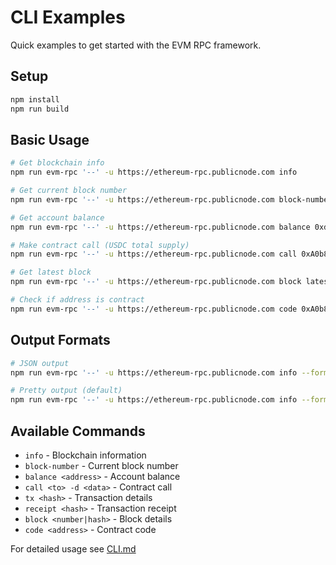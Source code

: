 # CLI Examples

Quick examples to get started with the EVM RPC framework.

## Setup

```bash
npm install
npm run build
```

## Basic Usage

```bash
# Get blockchain info
npm run evm-rpc '--' -u https://ethereum-rpc.publicnode.com info

# Get current block number  
npm run evm-rpc '--' -u https://ethereum-rpc.publicnode.com block-number

# Get account balance
npm run evm-rpc '--' -u https://ethereum-rpc.publicnode.com balance 0xd8dA6BF26964aF9D7eEd9e03E53415D37aA96045

# Make contract call (USDC total supply)
npm run evm-rpc '--' -u https://ethereum-rpc.publicnode.com call 0xA0b86991c6218b36c1d19D4a2e9Eb0cE3606eB48 -d 0x18160ddd

# Get latest block
npm run evm-rpc '--' -u https://ethereum-rpc.publicnode.com block latest

# Check if address is contract
npm run evm-rpc '--' -u https://ethereum-rpc.publicnode.com code 0xA0b86991c6218b36c1d19D4a2e9Eb0cE3606eB48
```

## Output Formats

```bash
# JSON output
npm run evm-rpc '--' -u https://ethereum-rpc.publicnode.com info --format json

# Pretty output (default)
npm run evm-rpc '--' -u https://ethereum-rpc.publicnode.com info --format pretty
```

## Available Commands

- `info` - Blockchain information
- `block-number` - Current block number
- `balance <address>` - Account balance
- `call <to> -d <data>` - Contract call
- `tx <hash>` - Transaction details
- `receipt <hash>` - Transaction receipt
- `block <number|hash>` - Block details
- `code <address>` - Contract code

For detailed usage see [CLI.md](CLI.md)
